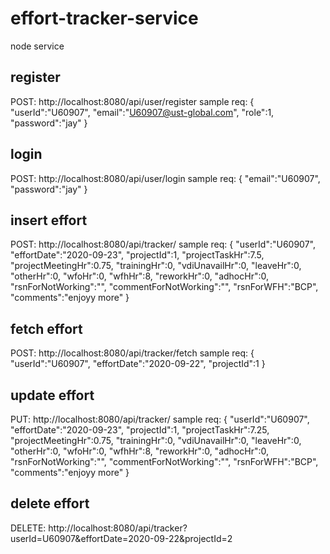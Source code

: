 # effort-tracker-service
node service

## register
POST: http://localhost:8080/api/user/register 
sample req: 
{
"userId":"U60907",
"email":"U60907@ust-global.com",
"role":1,
"password":"jay"
}

## login
POST: http://localhost:8080/api/user/login
sample req:
{
"email":"U60907",
"password":"jay"
}

## insert effort
POST: http://localhost:8080/api/tracker/
sample req:
{
"userId":"U60907",
"effortDate":"2020-09-23",
"projectId":1,
"projectTaskHr":7.5,
"projectMeetingHr":0.75,
"trainingHr":0,
"vdiUnavailHr":0,
"leaveHr":0,
"otherHr":0,
"wfoHr":0,
"wfhHr":8,
"reworkHr":0,
"adhocHr":0,
"rsnForNotWorking":"",
"commentForNotWorking":"",
"rsnForWFH":"BCP",
"comments":"enjoyy more"
}

## fetch effort
POST: http://localhost:8080/api/tracker/fetch
sample req:
{
"userId":"U60907",
"effortDate":"2020-09-22",
"projectId":1
}

## update effort
PUT: http://localhost:8080/api/tracker/
sample req:
{
"userId":"U60907",
"effortDate":"2020-09-23",
"projectId":1,
"projectTaskHr":7.25,
"projectMeetingHr":0.75,
"trainingHr":0,
"vdiUnavailHr":0,
"leaveHr":0,
"otherHr":0,
"wfoHr":0,
"wfhHr":8,
"reworkHr":0,
"adhocHr":0,
"rsnForNotWorking":"",
"commentForNotWorking":"",
"rsnForWFH":"BCP",
"comments":"enjoyy more"
}

## delete effort
DELETE: http://localhost:8080/api/tracker?userId=U60907&effortDate=2020-09-22&projectId=2

